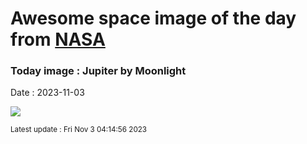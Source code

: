 
# Awesome space image of the day from [NASA](https://api.nasa.gov/)

### Today image : Jupiter by Moonlight
Date : 2023-11-03

![](https://apod.nasa.gov/apod/image/2311/_GHR7338_3_firma_picc1024.jpg)

<small>Latest update : Fri Nov  3 04:14:56 2023</small>
        